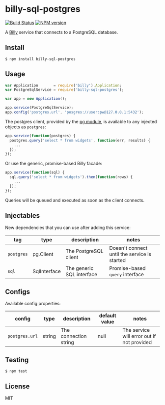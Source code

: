 # billy-sql-postgres

[![Build Status](https://travis-ci.org/bvalosek/billy-sql-postgres.png?branch=master)](https://travis-ci.org/bvalosek/billy-sql-postgres)
[![NPM version](https://badge.fury.io/js/billy-sql-postgres.png)](http://badge.fury.io/js/billy-sql-postgres)

A [Billy](https://github.com/bvalosek/billy) service that connects to a
PostgreSQL database.

## Install

```
$ npm install billy-sql-postgres
```

## Usage

```javascript
var Application       = require('billy').Application;
var PostgreSqlService = require('billy-sql-postgres');

var app = new Application();

app.service(PostgreSqlService);
app.config('postgres.url', 'posgres://user:pw@127.0.0.1:5432');
```

The postgres client, provided by the [pg
module](https://github.com/brianc/node-postgres/wiki/Client), is available to
any injected objects as `postgres`:

```javascript
app.service(function(postgres) {
  postgres.query('select * from widgets', function(err, results) {
    ...
  });
});
```

Or use the generic, promise-based Billy facade:

```javascript
app.service(function(sql) {
  sql.query('select * from widgets').then(function(rows) {
    ...
  });
});
```

Queries will be queued and executed as soon as the client connects.

## Injectables

New dependencies that you can use after adding this service:

 tag | type |description | notes
-----|------|------------|-------
`postgres` | pg.Client | The PostgreSQL client | Doesn't connect until the service is started
`sql` | SqlInterface | The generic SQL interface | Promise-based `query` interface

## Configs

Available config properties:

 config | type | description | default value | notes
--------|------|-------------|---------------|------
`postgres.url` | string | The connection string | null | The service will error out if not provided

## Testing

```
$ npm test
```

## License

MIT
